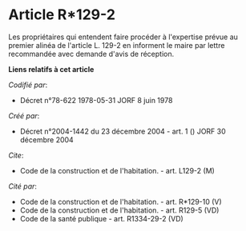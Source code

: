 # Article R*129-2

Les propriétaires qui entendent faire procéder à l'expertise prévue au premier alinéa de l'article L. 129-2 en informent le
maire par lettre recommandée avec demande d'avis de réception.

**Liens relatifs à cet article**

_Codifié par_:

  - Décret n°78-622 1978-05-31 JORF 8 juin 1978

_Créé par_:

  - Décret n°2004-1442 du 23 décembre 2004 - art. 1 () JORF 30 décembre 2004

_Cite_:

  - Code de la construction et de l'habitation. - art. L129-2 (M)

_Cité par_:

  - Code de la construction et de l'habitation. - art. R*129-10 (V)
  - Code de la construction et de l'habitation. - art. R129-5 (VD)
  - Code de la santé publique - art. R1334-29-2 (VD)

